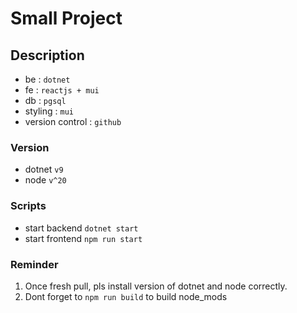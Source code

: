 # Small Project

## Description

- be : `dotnet`
- fe : `reactjs + mui`
- db : `pgsql`
- styling : `mui`
- version control : `github`

### Version

- dotnet `v9`
- node `v^20`

### Scripts

- start backend `dotnet start`
- start frontend `npm run start`

### Reminder

1. Once fresh pull, pls install version of dotnet and node correctly.
2. Dont forget to `npm run build` to build node_mods
